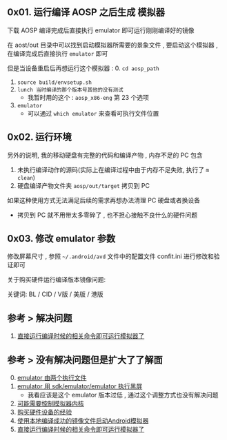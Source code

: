 ## 0x01. 运行编译 AOSP 之后生成 模拟器

下载 AOSP 编译完成后直接执行 emulator 即可运行刚刚编译好的镜像

在 aost/out 目录中可以找到启动模拟器所需要的景象文件 , 要启动这个模拟器 , 在编译完成后直接执行
 `emulator` 即可

但是当设备重启后再想运行这个模拟器 :
0. `cd aosp_path`
1. `source build/envsetup.sh`
3. `lunch 当时编译的那个版本号其他的没有测试`
    - 我暂时用的这个 : `aosp_x86-eng` 第 23 个选项
4. `emulator`
    - 可以通过 `which emulator` 来查看可执行文件位置


## 0x02. 运行环境
另外的说明, 我的移动硬盘有完整的代码和编译产物 , 内存不足的 PC 包含
1. 未执行编译动作的源码(实际上在编译过程中由于内存不足失败, 执行了 `m clean`)
2. 硬盘编译产物文件夹 `aosp/out/target` 拷贝到 PC

如果这种使用方式无法满足后续的需求再想办法清理 PC 硬盘或者换设备
- 拷贝到 PC 就不用带太多零碎了 , 也不担心接触不良什么的硬件问题

## 0x03. 修改 emulator 参数
修改屏幕尺寸 , 参照 `~/.android/avd` 文件中的配置文件 confit.ini 进行修改和验证即可




关于购买硬件运行编译版本镜像问题: 

关键词: BL / CID / V版 / 美版 / 港版



## 参考 > 解决问题
1. [直接运行编译时候的相关命令即可运行模拟器了](https://source.android.com/setup/create/avd)

## 参考 > 没有解决问题但是扩大了了解面
0. [emulator 由两个执行文件](https://stackoverflow.com/a/51627009/7707781)
1. [emulator 用 sdk/emulator/emulator 执行黑屏](http://www.360doc.com/content/14/0626/19/6828497_390069562.shtml)
    - 我看应该是这个 emulator 版本过低 ,  通过这个调整方式也没有解决问题
2. [可能需要控制模拟器内核](https://blog.csdn.net/dl6655/article/details/78869501?utm_medium=distribute.pc_aggpage_search_result.none-task-blog-2~all~first_rank_v2~rank_v25-2-78869501.nonecase&utm_term=android8.0%E6%BA%90%E7%A0%81%E7%BC%96%E8%AF%91%20%E6%A8%A1%E6%8B%9F%E5%99%A8%E9%BB%91%E5%B1%8F)
3. [购买硬件设备的经验](http://bbs.gfan.com/android-9269979-1-1.html)
4. [使用本地编译成功的镜像文件启动Android模拟器](https://blog.csdn.net/Decisiveness/article/details/51901441)
5. [直接运行编译时候的相关命令即可运行模拟器了](https://source.android.com/setup/create/avd)